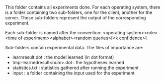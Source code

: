 This folder contains all experiments done. For each operating system, there is a 
folder containing two sub-folders, one for the client, another for the server.
These sub-folders represent the output of the corresponding experiment. 

Each sub-folder is named after the convention:
&lt;operating system&gt;&lt;role&gt;&lt;time of experiment&gt;&lt;alphabet&gt;&lt;random queries&gt;[&lt;k confidence&gt;]

Sub-folders contain experimental data. The files of importance are:
 - learnresult.dot : the model learned (in dot format)
 - tmp-learnedresult&lt;num&gt;.dot :  the hypotheses learned 
 - statistics.txt : statistics gathered after running the experiment
 - input : a folder containing the input used for the experiment